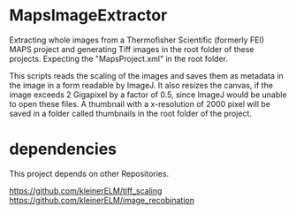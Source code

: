 # MapsImageExtractor
Extracting whole images from a Thermofisher Scientific (formerly FEI) MAPS project and generating Tiff images in the root folder of these projects.
Expecting the "MapsProject.xml" in the root folder.

This scripts reads the scaling of the images and saves them as metadata in the image in a form readable by ImageJ. It also resizes the canvas, if the image exceeds 2 Gigapixel by a factor of 0.5, since ImageJ would be unable to open these files.
A thumbnail with a x-resolution of 2000 pixel will be saved in a folder called thumbnails in the root folder of the project.

# dependencies

This project depends on other Repositories. 

https://github.com/kleinerELM/tiff_scaling
https://github.com/kleinerELM/image_recobination
